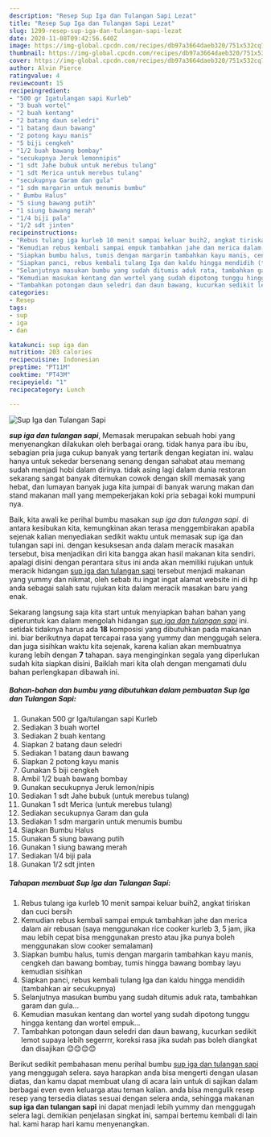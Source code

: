 ```yaml
---
description: "Resep Sup Iga dan Tulangan Sapi Lezat"
title: "Resep Sup Iga dan Tulangan Sapi Lezat"
slug: 1299-resep-sup-iga-dan-tulangan-sapi-lezat
date: 2020-11-08T09:42:56.640Z
image: https://img-global.cpcdn.com/recipes/db97a3664daeb320/751x532cq70/sup-iga-dan-tulangan-sapi-foto-resep-utama.jpg
thumbnail: https://img-global.cpcdn.com/recipes/db97a3664daeb320/751x532cq70/sup-iga-dan-tulangan-sapi-foto-resep-utama.jpg
cover: https://img-global.cpcdn.com/recipes/db97a3664daeb320/751x532cq70/sup-iga-dan-tulangan-sapi-foto-resep-utama.jpg
author: Alvin Pierce
ratingvalue: 4
reviewcount: 15
recipeingredient:
- "500 gr Igatulangan sapi Kurleb"
- "3 buah wortel"
- "2 buah kentang"
- "2 batang daun seledri"
- "1 batang daun bawang"
- "2 potong kayu manis"
- "5 biji cengkeh"
- "1/2 buah bawang bombay"
- "secukupnya Jeruk lemonnipis"
- "1 sdt Jahe bubuk untuk merebus tulang"
- "1 sdt Merica untuk merebus tulang"
- "secukupnya Garam dan gula"
- "1 sdm margarin untuk menumis bumbu"
- " Bumbu Halus"
- "5 siung bawang putih"
- "1 siung bawang merah"
- "1/4 biji pala"
- "1/2 sdt jinten"
recipeinstructions:
- "Rebus tulang iga kurleb 10 menit sampai keluar buih2, angkat tiriskan dan cuci bersih"
- "Kemudian rebus kembali sampai empuk tambahkan jahe dan merica dalam air rebusan (saya menggunakan rice cooker kurleb 3, 5 jam, jika mau lebih cepat bisa menggunakan presto atau jika punya boleh menggunakan slow cooker semalaman)"
- "Siapkan bumbu halus, tumis dengan margarin tambahkan kayu manis, cengkeh dan bawang bombay, tumis hingga bawang bombay layu kemudian sisihkan"
- "Siapkan panci, rebus kembali tulang Iga dan kaldu hingga mendidih (tambahkan air secukupnya)"
- "Selanjutnya masukan bumbu yang sudah ditumis aduk rata, tambahkan garam dan gula..."
- "Kemudian masukan kentang dan wortel yang sudah dipotong tunggu hingga kentang dan wortel empuk..."
- "Tambahkan potongan daun seledri dan daun bawang, kucurkan sedikit lemot supaya lebih segerrrr, koreksi rasa jika sudah pas boleh diangkat dan disajikan 😊😊😊😊"
categories:
- Resep
tags:
- sup
- iga
- dan

katakunci: sup iga dan 
nutrition: 203 calories
recipecuisine: Indonesian
preptime: "PT11M"
cooktime: "PT43M"
recipeyield: "1"
recipecategory: Lunch

---
```



![Sup Iga dan Tulangan Sapi](https://img-global.cpcdn.com/recipes/db97a3664daeb320/751x532cq70/sup-iga-dan-tulangan-sapi-foto-resep-utama.jpg)

<b><i>sup iga dan tulangan sapi</i></b>, Memasak merupakan sebuah hobi yang menyenangkan dilakukan oleh berbagai orang. tidak hanya para ibu ibu, sebagian pria juga cukup banyak yang tertarik dengan kegiatan ini. walau hanya untuk sekedar bersenang senang dengan sahabat atau memang sudah menjadi hobi dalam dirinya. tidak asing lagi dalam dunia restoran sekarang sangat banyak ditemukan cowok dengan skill memasak yang hebat, dan lumayan banyak juga kita jumpai di banyak warung makan dan stand makanan mall yang mempekerjakan koki pria sebagai koki mumpuni nya.



Baik, kita awali ke perihal bumbu masakan <i>sup iga dan tulangan sapi</i>. di antara kesibukan kita, kemungkinan akan terasa menggembirakan apabila sejenak kalian menyediakan sedikit waktu untuk memasak sup iga dan tulangan sapi ini. dengan kesuksesan anda dalam meracik masakan tersebut, bisa menjadikan diri kita bangga akan hasil makanan kita sendiri. apalagi disini dengan perantara situs ini anda akan memiliki rujukan untuk meracik hidangan <u>sup iga dan tulangan sapi</u> tersebut menjadi makanan yang yummy dan nikmat, oleh sebab itu ingat ingat alamat website ini di hp anda sebagai salah satu rujukan kita dalam meracik masakan baru yang enak.


Sekarang langsung saja kita start untuk menyiapkan bahan bahan yang diperuntuk kan dalam mengolah hidangan <u><i>sup iga dan tulangan sapi</i></u> ini. setidak tidaknya harus ada <b>18</b> komposisi yang dibutuhkan pada makanan ini. biar berikutnya dapat tercapai rasa yang yummy dan menggugah selera. dan juga sisihkan waktu kita sejenak, karena kalian akan membuatnya kurang lebih dengan <b>7</b> tahapan. saya menginginkan segala yang diperlukan sudah kita siapkan disini, Baiklah mari kita olah dengan mengamati dulu bahan perlengkapan dibawah ini.

<!--inarticleads1-->

##### Bahan-bahan dan bumbu yang dibutuhkan dalam pembuatan Sup Iga dan Tulangan Sapi:

1. Gunakan 500 gr Iga/tulangan sapi Kurleb
1. Sediakan 3 buah wortel
1. Sediakan 2 buah kentang
1. Siapkan 2 batang daun seledri
1. Sediakan 1 batang daun bawang
1. Siapkan 2 potong kayu manis
1. Gunakan 5 biji cengkeh
1. Ambil 1/2 buah bawang bombay
1. Gunakan secukupnya Jeruk lemon/nipis
1. Sediakan 1 sdt Jahe bubuk (untuk merebus tulang)
1. Gunakan 1 sdt Merica (untuk merebus tulang)
1. Sediakan secukupnya Garam dan gula
1. Sediakan 1 sdm margarin untuk menumis bumbu
1. Siapkan  Bumbu Halus
1. Gunakan 5 siung bawang putih
1. Gunakan 1 siung bawang merah
1. Sediakan 1/4 biji pala
1. Gunakan 1/2 sdt jinten




<!--inarticleads2-->

##### Tahapan membuat Sup Iga dan Tulangan Sapi:

1. Rebus tulang iga kurleb 10 menit sampai keluar buih2, angkat tiriskan dan cuci bersih
1. Kemudian rebus kembali sampai empuk tambahkan jahe dan merica dalam air rebusan (saya menggunakan rice cooker kurleb 3, 5 jam, jika mau lebih cepat bisa menggunakan presto atau jika punya boleh menggunakan slow cooker semalaman)
1. Siapkan bumbu halus, tumis dengan margarin tambahkan kayu manis, cengkeh dan bawang bombay, tumis hingga bawang bombay layu kemudian sisihkan
1. Siapkan panci, rebus kembali tulang Iga dan kaldu hingga mendidih (tambahkan air secukupnya)
1. Selanjutnya masukan bumbu yang sudah ditumis aduk rata, tambahkan garam dan gula...
1. Kemudian masukan kentang dan wortel yang sudah dipotong tunggu hingga kentang dan wortel empuk...
1. Tambahkan potongan daun seledri dan daun bawang, kucurkan sedikit lemot supaya lebih segerrrr, koreksi rasa jika sudah pas boleh diangkat dan disajikan 😊😊😊😊




Berikut sedikit pembahasan menu perihal bumbu <u>sup iga dan tulangan sapi</u> yang menggugah selera. saya harapkan anda bisa mengerti dengan ulasan diatas, dan kamu dapat membuat ulang di acara lain untuk di sajikan dalam berbagai even even keluarga atau teman kalian. anda bisa mengulik resep resep yang tersedia diatas sesuai dengan selera anda, sehingga makanan <b>sup iga dan tulangan sapi</b> ini dapat menjadi lebih yummy dan menggugah selera lagi. demikian penjelasan singkat ini, sampai bertemu kembali di lain hal. kami harap hari kamu menyenangkan.
